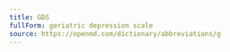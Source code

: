 ```yaml
---
title: GDS
fullForm: geriatric depression scale
source: https://openmd.com/dictionary/abbreviations/g
---
```

